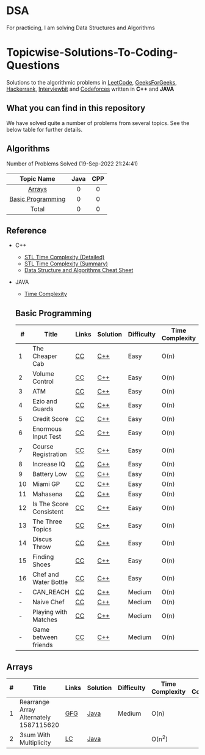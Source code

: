 # DSA
For practicing, I am solving Data Structures and Algorithms

# Topicwise-Solutions-To-Coding-Questions

Solutions to the algorithmic problems in [LeetCode](https://leetcode.com/problemset/algorithms/), [GeeksForGeeks](https://practice.geeksforgeeks.org/explore/?problemType=full&page=1), [Hackerrank](https://www.hackerrank.com/domains/algorithms?filters%5Bstatus%5D%5B%5D=unsolved&badge_type=problem-solving), [Interviewbit](https://www.interviewbit.com/courses/programming/) and [Codeforces](https://codeforces.com/problemset) written in **C++** and **JAVA**

## What you can find in this repository

We have solved quite a number of problems from several topics. See the below table for further details.

## Algorithms

Number of Problems Solved (19-Sep-2022 21:24:41)

| Topic Name | Java | CPP |
| :--------: | :--------: | :--------: |
| [Arrays](https://github.com/om-umrania/DSA/tree/main#arrays) | 0 | 0 |
| [Basic Programming](https://github.com/om-umrania/DSA#basic-programming) | 0 | 0 |
| Total | 0 | 0 |

## Reference

* C++
	* [STL Time Complexity (Detailed)](http://www.cplusplus.com/reference/stl/)
	* [STL Time Complexity (Summary)](http://john-ahlgren.blogspot.com/2013/10/stl-container-performance.html)
	* [Data Structure and Algorithms Cheat Sheet](https://github.com/gibsjose/cpp-cheat-sheet/blob/master/Data%20Structures%20and%20Algorithms.md)
* JAVA
	* [Time Complexity](to-be-updated)

	## Basic Programming

	|  #  |Title            |Links            |Solution         |Difficulty       |Time Complexity  |Space Complexity |
	|-----|---------------- |---------------- |---------------- |---------------- |---------------- |---------------- |
	|  1  | The Cheaper Cab |[CC](https://www.codechef.com/submit/CABS) |[C++](https://github.com/om-umrania/DSA/blob/main/Basic-1/CC_CABS.c%2B%2B) | Easy | O(n) ||
	|  2  | Volume Control |[CC](https://www.codechef.com/submit/VOLCONTROL) |[C++](https://github.com/om-umrania/DSA/blob/main/1-Programming/CC_VOLCONTROL.cpp) | Easy | O(n) ||
	|  3  | ATM |[CC](https://www.codechef.com/submit/HS08TEST) |[C++](https://github.com/om-umrania/DSA/blob/main/Basic-1/CC_HS08TEST.cpp) | Easy | O(n) ||
	|  4  | Ezio and Guards |[CC](https://www.codechef.com/submit/MANIPULATE) |[C++](https://github.com/om-umrania/DSA/blob/main/1-Programming/CC_MANIPULATE.cpp) | Easy | O(n) ||
	|  5  | Credit Score |[CC](https://www.codechef.com/submit/CREDSCORE) |[C++](https://github.com/om-umrania/DSA/blob/main/Basic-Programming/CC_CREDSCORE.cpp) | Easy | O(n) ||
	|  6  | Enormous Input Test |[CC](https://www.codechef.com/submit/INTEST) |[C++](https://github.com/om-umrania/DSA/blob/main/Basic-Programming/CC_INTEST.cpp) | Easy | O(n) ||
	|  7  | Course Registration |[CC](https://www.codechef.com/submit/COURSEREG) |[C++](https://github.com/om-umrania/DSA/blob/main/Basic-Programming/CC_COURSEREG.cpp) | Easy | O(n) ||
	|  8  | Increase IQ |[CC](https://www.codechef.com/submit/INCRIQ) |[C++](https://github.com/om-umrania/DSA/blob/main/Basic-Programming/CC_INCRIQ.cpp) | Easy | O(n) ||
	|  9  | Battery Low |[CC](https://www.codechef.com/submit/BATTERYLOW) |[C++](https://github.com/om-umrania/DSA/blob/main/Basic-Programming/CC_BATTERYLOW.cpp) | Easy | O(n) ||
	|  10  | Miami GP |[CC](https://www.codechef.com/submit/F1RULE) |[C++](https://github.com/om-umrania/DSA/blob/main/Basic-Programming/CC_F1RULE.cpp) | Easy | O(n) ||
	|  11  | Mahasena |[CC](https://www.codechef.com/submit/AMR15A) |[C++](https://github.com/om-umrania/DSA/blob/main/Basic-Programming/CC_AMR15A.cpp) | Easy | O(n) ||
	|  12  | Is The Score Consistent |[CC](https://www.codechef.com/submit/TRUESCORE) |[C++](https://github.com/om-umrania/DSA/blob/main/Basic-Programming/CC_TRUESCORE.cpp) | Easy | O(n) ||
	|  13  | The Three Topics |[CC](https://www.codechef.com/submit/THREETOPICS) |[C++](https://github.com/om-umrania/DSA/blob/main/Basic-Programming/CC_THREETOPICS.cpp) | Easy | O(n) ||
	|  14  | Discus Throw |[CC](https://www.codechef.com/submit/DISCUS) |[C++](https://github.com/om-umrania/DSA/blob/main/Basic-Programming/CC_DISCUS.cpp) | Easy | O(n) ||
	|  15  | Finding Shoes |[CC](https://www.codechef.com/submit/FINDSHOES) |[C++](https://github.com/om-umrania/DSA/blob/main/Basic-Programming/CC_FINDSHOES.cpp) | Easy | O(n) ||
	|  16  | Chef and Water Bottle |[CC](https://www.codechef.com/submit/CHEFBOTTLE) |[C++](https://github.com/om-umrania/DSA/blob/main/Basic-Programming/CC_CHEFBOTTLE.cpp) | Easy | O(n) ||
	|  -  | CAN_REACH |[CC](https://www.codechef.com/submit/CAN_REACH) |[C++](https://github.com/om-umrania/DSA/blob/main/Basic-Programming/CC_CAN_REACH.cpp) | Medium | O(n) ||
	|  -  | Naive Chef |[CC](https://www.codechef.com/submit/NAICHEF) |[C++](https://github.com/om-umrania/DSA/blob/main/Basic-Programming/NAICHEF.cpp) | Medium | O(n) ||
	|  -  | Playing with Matches |[CC](https://www.codechef.com/submit/MATCHES) |[C++](https://github.com/om-umrania/DSA/blob/main/Basic-Programming/MATCHES.cpp) | Medium | O(n) ||
	|  -  | Game between friends |[CC](https://www.codechef.com/submit/INCRIQ) |[C++](https://github.com/om-umrania/DSA/blob/main/Basic-Programming/CC_FRGAME.cpp) | Medium | O(n) ||

## Arrays

|  #  |Title            |Links            |Solution         |Difficulty       |Time Complexity  |Space Complexity |
|-----|---------------- |---------------- |---------------- |---------------- |---------------- |---------------- |
|  1  |Rearrange Array Alternately 1587115620|[GFG](https://practice.geeksforgeeks.org/problems/-rearrange-array-alternately-1587115620/1) |[Java](./Arrays/AlternativeRearrangement.java) |Medium|O(n)||
|  2  |3sum With Multiplicity|[LC](https://leetcode.com/problems/3sum-with-multiplicity/) |[Java](./Arrays/3SumWithMultiplicity.java) ||O(n<sup>2</sup>)||
